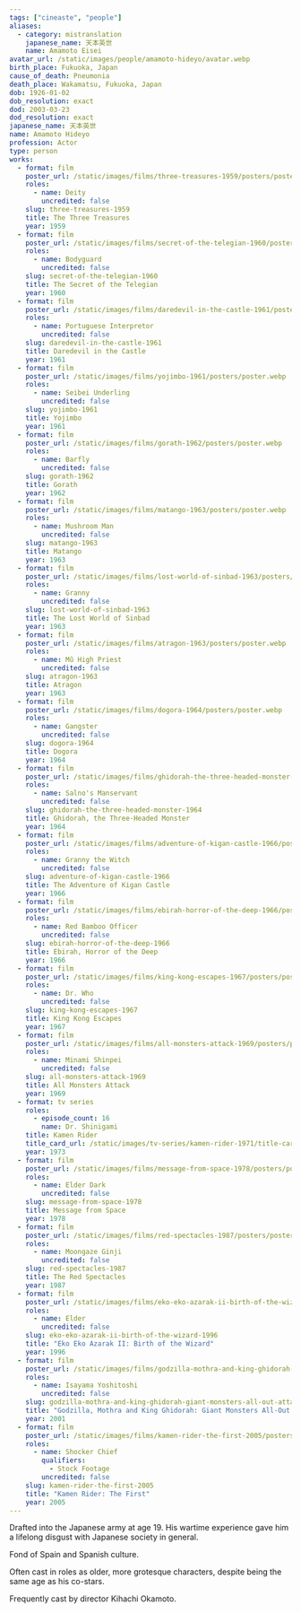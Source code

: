 ```yaml
---
tags: ["cineaste", "people"]
aliases:
  - category: mistranslation
    japanese_name: 天本英世
    name: Amamoto Eisei
avatar_url: /static/images/people/amamoto-hideyo/avatar.webp
birth_place: Fukuoka, Japan
cause_of_death: Pneumonia
death_place: Wakamatsu, Fukuoka, Japan
dob: 1926-01-02
dob_resolution: exact
dod: 2003-03-23
dod_resolution: exact
japanese_name: 天本英世
name: Amamoto Hideyo
profession: Actor
type: person
works:
  - format: film
    poster_url: /static/images/films/three-treasures-1959/posters/poster.webp
    roles:
      - name: Deity
        uncredited: false
    slug: three-treasures-1959
    title: The Three Treasures
    year: 1959
  - format: film
    poster_url: /static/images/films/secret-of-the-telegian-1960/posters/poster.webp
    roles:
      - name: Bodyguard
        uncredited: false
    slug: secret-of-the-telegian-1960
    title: The Secret of the Telegian
    year: 1960
  - format: film
    poster_url: /static/images/films/daredevil-in-the-castle-1961/posters/poster.webp
    roles:
      - name: Portuguese Interpretor
        uncredited: false
    slug: daredevil-in-the-castle-1961
    title: Daredevil in the Castle
    year: 1961
  - format: film
    poster_url: /static/images/films/yojimbo-1961/posters/poster.webp
    roles:
      - name: Seibei Underling
        uncredited: false
    slug: yojimbo-1961
    title: Yojimbo
    year: 1961
  - format: film
    poster_url: /static/images/films/gorath-1962/posters/poster.webp
    roles:
      - name: Barfly
        uncredited: false
    slug: gorath-1962
    title: Gorath
    year: 1962
  - format: film
    poster_url: /static/images/films/matango-1963/posters/poster.webp
    roles:
      - name: Mushroom Man
        uncredited: false
    slug: matango-1963
    title: Matango
    year: 1963
  - format: film
    poster_url: /static/images/films/lost-world-of-sinbad-1963/posters/poster.webp
    roles:
      - name: Granny
        uncredited: false
    slug: lost-world-of-sinbad-1963
    title: The Lost World of Sinbad
    year: 1963
  - format: film
    poster_url: /static/images/films/atragon-1963/posters/poster.webp
    roles:
      - name: Mû High Priest
        uncredited: false
    slug: atragon-1963
    title: Atragon
    year: 1963
  - format: film
    poster_url: /static/images/films/dogora-1964/posters/poster.webp
    roles:
      - name: Gangster
        uncredited: false
    slug: dogora-1964
    title: Dogora
    year: 1964
  - format: film
    poster_url: /static/images/films/ghidorah-the-three-headed-monster-1964/posters/poster.webp
    roles:
      - name: Salno's Manservant
        uncredited: false
    slug: ghidorah-the-three-headed-monster-1964
    title: Ghidorah, the Three-Headed Monster
    year: 1964
  - format: film
    poster_url: /static/images/films/adventure-of-kigan-castle-1966/posters/poster.webp
    roles:
      - name: Granny the Witch
        uncredited: false
    slug: adventure-of-kigan-castle-1966
    title: The Adventure of Kigan Castle
    year: 1966
  - format: film
    poster_url: /static/images/films/ebirah-horror-of-the-deep-1966/posters/poster.webp
    roles:
      - name: Red Bamboo Officer
        uncredited: false
    slug: ebirah-horror-of-the-deep-1966
    title: Ebirah, Horror of the Deep
    year: 1966
  - format: film
    poster_url: /static/images/films/king-kong-escapes-1967/posters/poster.webp
    roles:
      - name: Dr. Who
        uncredited: false
    slug: king-kong-escapes-1967
    title: King Kong Escapes
    year: 1967
  - format: film
    poster_url: /static/images/films/all-monsters-attack-1969/posters/poster.webp
    roles:
      - name: Minami Shinpei
        uncredited: false
    slug: all-monsters-attack-1969
    title: All Monsters Attack
    year: 1969
  - format: tv series
    roles:
      - episode_count: 16
        name: Dr. Shinigami
    title: Kamen Rider
    title_card_url: /static/images/tv-series/kamen-rider-1971/title-cards/E9B5Y4uUYAMJsaS.webp
    year: 1973
  - format: film
    poster_url: /static/images/films/message-from-space-1978/posters/poster.webp
    roles:
      - name: Elder Dark
        uncredited: false
    slug: message-from-space-1978
    title: Message from Space
    year: 1978
  - format: film
    poster_url: /static/images/films/red-spectacles-1987/posters/poster.webp
    roles:
      - name: Moongaze Ginji
        uncredited: false
    slug: red-spectacles-1987
    title: The Red Spectacles
    year: 1987
  - format: film
    poster_url: /static/images/films/eko-eko-azarak-ii-birth-of-the-wizard-1996/posters/poster.webp
    roles:
      - name: Elder
        uncredited: false
    slug: eko-eko-azarak-ii-birth-of-the-wizard-1996
    title: "Eko Eko Azarak II: Birth of the Wizard"
    year: 1996
  - format: film
    poster_url: /static/images/films/godzilla-mothra-and-king-ghidorah-giant-monsters-all-out-attack-2001/posters/poster.webp
    roles:
      - name: Isayama Yoshitoshi
        uncredited: false
    slug: godzilla-mothra-and-king-ghidorah-giant-monsters-all-out-attack-2001
    title: "Godzilla, Mothra and King Ghidorah: Giant Monsters All-Out Attack"
    year: 2001
  - format: film
    poster_url: /static/images/films/kamen-rider-the-first-2005/posters/poster.webp
    roles:
      - name: Shocker Chief
        qualifiers:
          - Stock Footage
        uncredited: false
    slug: kamen-rider-the-first-2005
    title: "Kamen Rider: The First"
    year: 2005
---
```


Drafted into the Japanese army at age 19. His wartime experience gave him a
lifelong disgust with Japanese society in general.

Fond of Spain and Spanish culture.

Often cast in roles as older, more grotesque characters, despite being the same
age as his co-stars.

Frequently cast by director Kihachi Okamoto.

